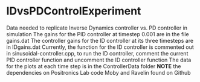 # IDvsPDControlExperiment
Data needed to replicate Inverse Dynamics controller vs. PD controller in simulation
The gains for the PID controller at timestep 0.001 are in the file gains.dat
The controller gains for the ID controller at its three timesteps are in IDgains.dat
Currently, the function for the ID controller is commented out in sinusoidal-controller.cpp, to run the ID controller, comment the current PID controller function and uncomment the ID controller function
The data for the plots at each time step is in the ControllerData folder
**NOTE** the dependencies on Positronics Lab code Moby and Ravelin found on Github
